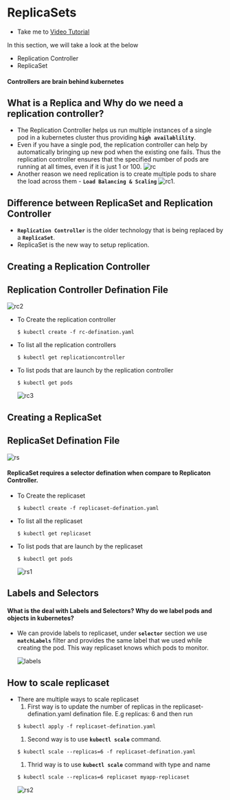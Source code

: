 # ReplicaSets
  - Take me to [Video Tutorial](https://kodekloud.com/courses/539883/lectures/9808168)

In this section, we will take a look at the below
- Replication Controller
- ReplicaSet

#### Controllers are brain behind kubernetes

## What is a Replica and Why do we need a replication controller?
- The Replication Controller helps us run multiple instances of a single pod in a kubernetes cluster thus providing **`high availablility`**.
- Even if you have a single pod, the replication controller can help by automatically bringing up new pod when the existing one fails. Thus the replication controller ensures that the specified number of pods are running at all times, even if it is just 1 or 100.
  ![rc](../../images/rc.PNG)
- Another reason we need replication is to create multiple pods to share the load across them - **`Load Balancing & Scaling`**
  ![rc1](../../images/rc1.PNG).
  
## Difference between ReplicaSet and Replication Controller
- **`Replication Controller`** is the older technology that is being replaced by a **`ReplicaSet`**.
- ReplicaSet is the new way to setup replication.

## Creating a Replication Controller

## Replication Controller Defination File
  
   ![rc2](../../images/rc2.PNG)
   
  - To Create the replication controller
    ```
    $ kubectl create -f rc-defination.yaml
    ```
  - To list all the replication controllers
    ```
    $ kubectl get replicationcontroller
    ```
  - To list pods that are launch by the replication controller
    ```
    $ kubectl get pods
    ```
    ![rc3](../../images/rc3.PNG)
    
## Creating a ReplicaSet
  
## ReplicaSet Defination File
   ![rs](../../images/rs.PNG)
   
#### ReplicaSet requires a selector defination when compare to Replicaton Controller.
   
  - To Create the replicaset
    ```
    $ kubectl create -f replicaset-defination.yaml
    ```
  - To list all the replicaset
    ```
    $ kubectl get replicaset
    ```
  - To list pods that are launch by the replicaset
    ```
    $ kubectl get pods
    ```
   
    ![rs1](../../images/rs1.PNG)
    
## Labels and Selectors
#### What is the deal with Labels and Selectors? Why do we label pods and objects in kubernetes?
- We can provide labels to replicaset, under **`selector`** section we use **`matchLabels`** filter and provides the same label that we used while creating the pod. This way replicaset knows which pods to monitor.

  ![labels](../../images/labels.PNG)
  
## How to scale replicaset
- There are multiple ways to scale replicaset
  1. First way is to update the number of replicas in the replicaset-defination.yaml defination file. E.g replicas: 6 and then run 
  ```
  $ kubectl apply -f replicaset-defination.yaml
  ```
  1. Second way is to use **`kubectl scale`** command.
  ```
  $ kubectl scale --replicas=6 -f replicaset-defination.yaml
  ```
  1. Thrid way is to use **`kubectl scale`** command with type and name
  ```
  $ kubectl scale --replicas=6 replicaset myapp-replicaset
  ```
  ![rs2](../../images/rs2.PNG)
  
  
  
